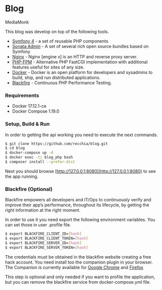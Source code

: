 # Blog
MediaMonk


This blog was develop on top of the following tools.

* [Symfony 4](http://symfony.com/) - a set of reusable PHP components
* [Sonata Admin](https://sonata-project.org/) - A set of several rich open source bundles based on Symfony
* [Nginx](https://nginx.org/en/) - Nginx [engine x] is an HTTP and reverse proxy server.
* [PHP-FPM](https://php-fpm.org/) - Alternative PHP FastCGI implementation with additional features useful for sites of any size.
* [Docker](https://www.docker.com/) - Docker is an open platform for developers and sysadmins to build, ship, and run distributed applications.
* [Blackfire](https://blackfire.io/) - Continuous PHP Performance Testing.

### Requirements

  - Docker 17.12.1-ce
  - Docker Compose 1.19.0
  
### Setup, Build & Run

In order to getting the api working you need to execute the next commands.

```sh
$ git clone https://github.com/recchia/blog.git
$ cd blog
$ docker-compose up -d
$ docker exec -ti blog_php bash
$ composer install --prefer-dist
```

Next you should browse [http://127.0.0.1:8080](http://127.0.0.1:8080) to see the app running.

### Blackfire (Optional)

Blackfire empowers all developers and IT/Ops to continuously verify and improve their app’s
performance, throughout its lifecycle, by getting the right information at the right moment.

In order to use it you need export the following environment variables. You can set those in user .profile file.

```sh
$ export BLACKFIRE_CLIENT_ID=[hash]
$ export BLACKFIRE_CLIENT_TOKEN=[hash]
$ export BLACKFIRE_SERVER_ID=[hash]
$ export BLACKFIRE_SERVER_TOKEN=[hash]
```

The credentials must be obtained in the blackfire website creating a free hack account. 
You need install too the companion plugin in your browser. The Companion is currently 
available for [Google Chrome](https://blackfire.io/docs/integrations/chrome) and [Firefox](https://blackfire.io/docs/integrations/firefox)

This step is optional and only needed if you want to profile the application, but
you can remove the blackfire service from docker-compose.yml file.
